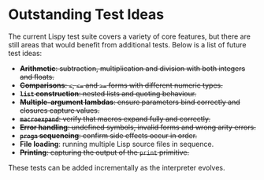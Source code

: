 # Outstanding Test Ideas

The current Lispy test suite covers a variety of core features, but there are still areas that would benefit from additional tests. Below is a list of future test ideas:

- ~~**Arithmetic**: subtraction, multiplication and division with both integers and floats.~~
- ~~**Comparisons**: `<`, `<=` and `>=` forms with different numeric types.~~
- ~~**`list` construction**: nested lists and quoting behaviour.~~
- ~~**Multiple-argument lambdas**: ensure parameters bind correctly and closures capture values.~~
- ~~**`macroexpand`**: verify that macros expand fully and correctly.~~
- ~~**Error handling**: undefined symbols, invalid forms and wrong arity errors.~~
- ~~**`progn` sequencing**: confirm side effects occur in order.~~
- **File loading**: running multiple Lisp source files in sequence.
- ~~**Printing**: capturing the output of the `print` primitive.~~

These tests can be added incrementally as the interpreter evolves.
